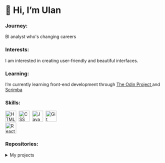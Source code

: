 # 👋 Hi, I’m Ulan </h1>

### Journey: 
BI analyst who's changing careers

### Interests:
I am interested in creating user-friendly and beautiful interfaces. 

### Learning:
I’m currently learning front-end development through <a href="https://www.theodinproject.com/"> The Odin Project </a> and <a href="https://scrimba.com"> Scrimba </a> 

<h3> Skills: </h3>
<div>
  <img src="https://cdn.jsdelivr.net/gh/devicons/devicon/icons/html5/html5-original-wordmark.svg" title="HTML5" alt="HTML" width="35" height="35"/>&nbsp;
  <img src="https://cdn.jsdelivr.net/gh/devicons/devicon/icons/css3/css3-original-wordmark.svg" title="CSS3" alt="CSS" width="35" height="35"/>&nbsp;
  <img src="https://cdn.jsdelivr.net/gh/devicons/devicon/icons/javascript/javascript-plain.svg" title="JavaScript" alt="JavaScript" width="35" height="35"/>&nbsp;
  <img src="https://cdn.jsdelivr.net/gh/devicons/devicon/icons/git/git-original-wordmark.svg" title="Git" **alt="Git" width="35" height="35"/>
</div>
<img src="https://cdn.jsdelivr.net/gh/devicons/devicon/icons/react/react-original-wordmark.svg" title="React" **alt="React" width="35" height="35"/>
</div>    

<h3> Repositories: </h3>
<details>
  <summary>My projects</summary>
  <blockquote>
    <ul>
      <li><a href="https://github.com/ngeru19/prs">Rock, paper, scissors, lizard, spock game</a></li>      
    </ul>
  </blockquote>
</details> 


